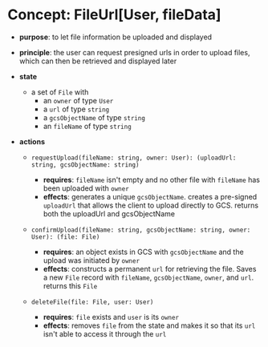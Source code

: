 
# Concept: FileUrl[User, fileData]

* **purpose**: to let file information be uploaded and displayed

* **principle**: the user can request presigned urls in order to upload files, which can then be retrieved and displayed later

* **state**
    * a set of `File` with
        * an `owner` of type `User`
        * a `url` of type `string`
        * a `gcsObjectName` of type `string`
        * an `fileName` of type `string`

* **actions**
    * `requestUpload(fileName: string, owner: User): (uploadUrl: string, gcsObjectName: string)`
        * **requires**: `fileName` isn't empty and no other file with `fileName` has been uploaded with `owner`
        * **effects**: generates a unique `gcsObjectName`. creates a pre-signed `uploadUrl` that allows the client to upload directly to GCS. returns both the uploadUrl and gcsObjectName

    * `confirmUpload(fileName: string, gcsObjectName: string, owner: User): (file: File)`
        * **requires**: an object exists in GCS with `gcsObjectName` and the upload was initiated by `owner`
        * **effects**: constructs a permanent `url` for retrieving the file. Saves a new `File` record with `fileName`, `gcsObjectName`, `owner`, and `url`. returns this `File`

    * `deleteFile(file: File, user: User)`
        * **requires**: `file` exists and `user` is its `owner`
        * **effects**: removes `file` from the state and makes it so that its `url` isn't able to access it through the `url`

